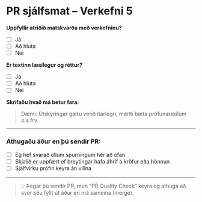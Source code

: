 # PR sjálfsmat – Verkefni 5

**Uppfyllir atriðið matskvarða með verkefninu?**  
- [ ] Já  
- [ ] Að hluta  
- [ ] Nei  

**Er textinn læsilegur og réttur?**  
- [ ] Já  
- [ ] Að hluta  
- [ ] Nei  

**Skrifaðu hvað má betur fara:**  
> Dæmi: Útskýringar gætu verið ítarlegri, mætti bæta prófunarskilum o.s.frv.

---

### Athugaðu áður en þú sendir PR:
- [ ] Ég hef svarað öllum spurningum hér að ofan  
- [ ] Skjalið er uppfært ef breytingar hafa áhrif á kröfur eða hönnun  
- [ ] Sjálfvirku prófin keyra án villna  

---

> 💡 Þegar þú sendir PR, mun “PR Quality Check” keyra og athuga að svör séu fyllt út áður en má sameina (merge).
